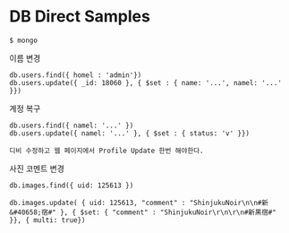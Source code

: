 # DB Direct Samples

    $ mongo

이름 변경

    db.users.find({ homel : 'admin'})
    db.users.update({ _id: 18060 }, { $set : { name: '...', namel: '...' }})

계정 복구

    db.users.find({ namel: '...' })
    db.users.update({ namel: '...' }, { $set : { status: 'v' }})

    디비 수정하고 웹 페이지에서 Profile Update 한번 해야한다.

사진 코멘트 변경

    db.images.find({ uid: 125613 })

    db.images.update( { uid: 125613, "comment" : "ShinjukuNoir\n\n#新&#40658;宿#" }, { $set: { "comment" : "ShinjukuNoir\r\n\r\n#新黒宿#" }}, { multi: true})

